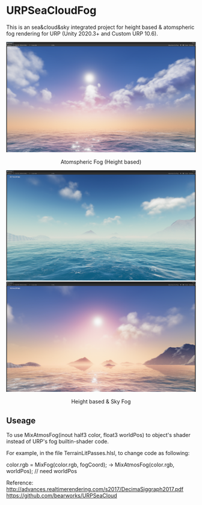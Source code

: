 # URPSeaCloudFog

This is an sea&cloud&sky integrated project for height based & atomspheric fog rendering for URP (Unity 2020.3+ and Custom URP 10.6).

![](./Image/URPSeaCloudFog.png)
<p align="center">Atomspheric Fog (Height based)</p>

![](./Image/URPSeaCloudFog1.png)
![](./Image/URPSeaCloudFog2.png)

<p align="center">Height based & Sky Fog</p>

## Useage
To use MixAtmosFog(inout half3 color, float3 worldPos) to object's shader instead of URP's fog builtin-shader code.

For example, in the file TerrainLitPasses.hlsl, to change code as following:  

color.rgb = MixFog(color.rgb, fogCoord); -> MixAtmosFog(color.rgb, worldPos); // need worldPos


Reference:  
http://advances.realtimerendering.com/s2017/DecimaSiggraph2017.pdf  
https://github.com/bearworks/URPSeaCloud
